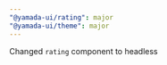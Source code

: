 ```yaml
---
"@yamada-ui/rating": major
"@yamada-ui/theme": major
---
```


Changed `rating` component to headless
